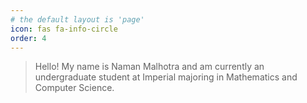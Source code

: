 ```yaml
---
# the default layout is 'page'
icon: fas fa-info-circle
order: 4
---
```


> Hello! My name is Naman Malhotra and am 
> currently an undergraduate student at Imperial 
> majoring in Mathematics and Computer Science.
